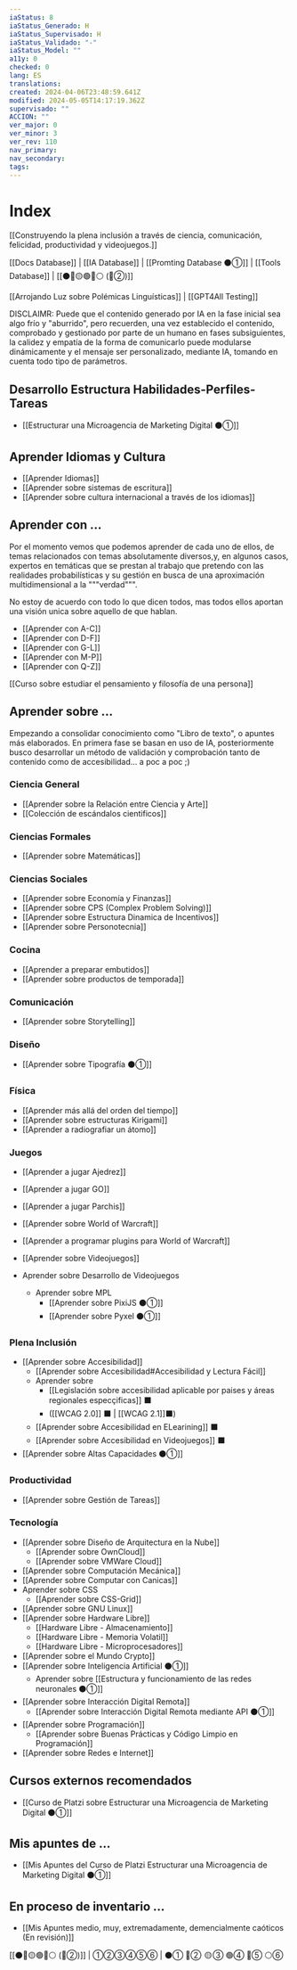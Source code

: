 ```yaml
---
iaStatus: 8
iaStatus_Generado: H
iaStatus_Supervisado: H
iaStatus_Validado: "-"
iaStatus_Model: ""
a11y: 0
checked: 0
lang: ES
translations: 
created: 2024-04-06T23:48:59.641Z
modified: 2024-05-05T14:17:19.362Z
supervisado: ""
ACCION: ""
ver_major: 0
ver_minor: 3
ver_rev: 110
nav_primary: 
nav_secondary: 
tags:
---
```

# Index

[[Construyendo la plena inclusión a través de ciencia, comunicación, felicidad, productividad y videojuegos.]] 

[[Docs Database]] | [[IA Database]] | [[Promting Database ⚫①]] | [[Tools Database]] | [[⚫🔴🟡🟢🔵⚪ (🔴②)]]

[[Arrojando Luz sobre Polémicas Linguísticas]] | [[GPT4All Testing]]

DISCLAIMR: Puede que el contenido generado por IA en la fase inicial sea algo frío y "aburrido", pero recuerden, una vez establecido el contenido, comprobado y gestionado por parte de un humano en fases subsiguientes, la calidez y empatía de la forma de comunicarlo puede modularse dinámicamente y el mensaje ser personalizado, mediante IA, tomando en cuenta todo tipo de parámetros.

## Desarrollo Estructura Habilidades-Perfiles-Tareas 

* [[Estructurar una Microagencia de Marketing Digital  ⚫①]]

## Aprender Idiomas y Cultura

* [[Aprender Idiomas]]
* [[Aprender sobre sistemas de escritura]]
* [[Aprender sobre cultura internacional a través de los idiomas]]

## Aprender con ...

Por el momento vemos que podemos aprender de cada uno de ellos, de temas relacionados con temas absolutamente diversos,y, en algunos casos, expertos en temáticas que se prestan al trabajo que pretendo con las realidades probabilísticas y su gestión en busca de una aproximación multidimensional a la """verdad""".

No estoy de acuerdo con todo lo que dicen todos, mas todos ellos aportan una visión unica sobre aquello de que hablan.

* [[Aprender con A-C]]
* [[Aprender con D-F]]
* [[Aprender con G-L]]
* [[Aprender con M-P]]
* [[Aprender con Q-Z]]

[[Curso sobre estudiar el pensamiento y filosofía de una persona]]

## Aprender sobre ...

Empezando a consolidar conocimiento como "Libro de texto", o apuntes más elaborados. En primera fase se basan en uso de IA, posteriormente busco desarrollar un método de validación y comprobación tanto de contenido como de accesibilidad... a poc a poc ;)

### Ciencia General

* [[Aprender sobre la Relación entre Ciencia y Arte]]
* [[Colección de escándalos cientificos]]

### Ciencias Formales

* [[Aprender sobre Matemáticas]]

### Ciencias Sociales

* [[Aprender sobre Economía y Finanzas]]
* [[Aprender sobre CPS (Complex Problem Solving)]]
* [[Aprender sobre Estructura Dinamica de Incentivos]]
* [[Aprender sobre Personotecnia]]

### Cocina

* [[Aprender a preparar embutidos]]
* [[Aprender sobre productos de temporada]]

### Comunicación

* [[Aprender sobre Storytelling]]

### Diseño

* [[Aprender sobre Tipografía ⚫①]]

### Física

* [[Aprender más allá del orden del tiempo]]
* [[Aprender sobre estructuras Kirigami]]
* [[Aprender a radiografiar un átomo]]

### Juegos

* [[Aprender a jugar Ajedrez]]
* [[Aprender a jugar GO]]
* [[Aprender a jugar Parchis]]

* [[Aprender sobre World of Warcraft]]
* [[Aprender a programar plugins para World of Warcraft]]

* [[Aprender sobre Videojuegos]]
* Aprender sobre Desarrollo de Videojuegos
	* Aprender sobre MPL
		* [[Aprender sobre PixiJS ⚫①]]
		* [[Aprender sobre Pyxel  ⚫①]]
	
### Plena Inclusión

* [[Aprender sobre Accesibilidad]]
	* [[Aprender sobre Accesibilidad#Accesibilidad y Lectura Fácil]]
	* Aprender sobre 
		* [[Legislación sobre accesibilidad aplicable por paises y áreas regionales especçificas]] ⬛
		* ([[WCAG 2.0]] ⬛ | [[WCAG 2.1]]⬛)
	* [[Aprender sobre Accesibilidad en ELearining]] ⬛
	* [[Aprender sobre Accesibilidad en Videojuegos]] ⬛
* [[Aprender sobre Altas Capacidades ⚫①]]

### Productividad

* [[Aprender sobre Gestión de Tareas]]

### Tecnología

* [[Aprender sobre Diseño de Arquitectura en la Nube]]
	* [[Aprender sobre OwnCloud]]
	* [[Aprender sobre VMWare Cloud]]
* [[Aprender sobre Computación Mecánica]]
* [[Aprender sobre Computar con Canicas]]
* Aprender sobre CSS
	* [[Aprender sobre CSS-Grid]]
* [[Aprender sobre GNU Linux]]
* [[Aprender sobre Hardware Libre]] 
	* [[Hardware Libre - Almacenamiento]]
	* [[Hardware Libre - Memoria Volatil]]
	* [[Hardware Libre - Microprocesadores]]
* [[Aprender sobre el Mundo Crypto]]
* [[Aprender sobre Inteligencia Artificial ⚫①]]
	* Aprender sobre [[Estructura y funcionamiento de las redes neuronales ⚫①]]
* [[Aprender sobre Interacción Digital Remota]]
	* [[Aprender sobre Interacción Digital Remota mediante API ⚫①]]
* [[Aprender sobre Programación]]
	* [[Aprender sobre Buenas Prácticas y Código Limpio en Programación]]
* [[Aprender sobre Redes e Internet]]

## Cursos externos recomendados

* [[Curso de Platzi sobre Estructurar una Microagencia de Marketing Digital ⚫①]]

## Mis apuntes de ...

* [[Mis Apuntes del Curso de Platzi Estructurar una Microagencia de Marketing Digital  ⚫①]]

## En proceso de inventario ...

* [[Mis Apuntes medio, muy, extremadamente, demencialmente caóticos (En revisión)]]

[[⚫🔴🟡🟢🔵⚪ (🔴②)]] | ①②③④⑤⑥ | ⚫① 🔴②  🟡 ③ 🟢④ 🔵⑤ ⚪⑥ 